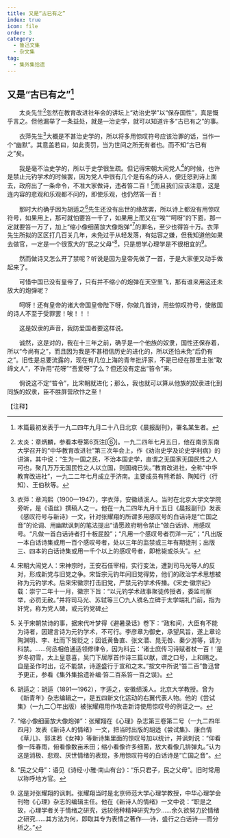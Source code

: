 ```yaml
---
title: 又是“古已有之”
index: true
icon: file
order: 3
category:
  - 鲁迅文集
  - 杂文集
tag:  
  - 集外集拾遗
---
```


## 又是“古已有之”[^①]

　　太炎先生[^②]忽然在教育改进社年会的讲坛上“劝治史学”以“保存国性”，真是慨乎言之。但他漏举了一条益处，就是一治史学，就可以知道许多“古已有之”的事。

　　衣萍先生[^③]大概是不甚治史学的，所以将多用惊叹符号应该治罪的话，当作一个“幽默”。其意盖若曰，如此责罚，当为世间之所无有者也。而不知“古已有之”矣。

　　我是毫不治史学的，所以于史学很生疏。但记得宋朝大闹党人[^④]的时候，也许是禁止元钓学术的时候罢，因为党人中很有几个是有名的诗人，便迁怒到诗上面去，政府出了一条命令，不准大家做诗，违者笞二百！[^⑤]而且我们应该注意，这是连内容的悲观和乐观都不问的，即使乐观，也仍然答一百！

　　那时大约确乎因为胡适之[^⑥]先生还没有出世的缘故罢，所以诗上都没有用惊叹符号，如果用上，那可就怕要笞一千了，如果用上而又在“唉”“呵呀”的下面，那一定就要笞一万了，加上“缩小像细菌放大像炮弹”[^⑦]的罪名，至少也得笞十万。衣萍先生所拟的区区打几百关几年，未免过于从轻发落，有姑容之嫌，但我知道他如果去做官，一定是一个很宽大的“民之父母”[^⑧]，只是想学心理学是不很相宜的[^⑨]。

　　然而做诗又怎么开了禁呢？听说是因为皇帝先做了一首，于是大家便又动手做起来了。

　　可惜中国已没有皇帝了，只有并不缩小的炮弹在天空里飞，那有谁来用这还未放大的炮弹呢？

　　呵呀！还有皇帝的诸大帝国皇帝陛下呀，你做几首诗，用些惊叹符号，使敝国的诗人不至于受罪罢！唉！！！

　　这是奴隶的声音，我防爱国者要这样说。

　　诚然，这是对的，我在十三年之前，确乎是一个他族的奴隶，国性还保存着，所以“今尚有之”，而且因为我是不甚相信历史的进化的，所以还怕未免“后仍有之”。旧性是总要流露的，现在有几位上海的青年批评家，不是已经在那里主张“取缔文人”，不许用“花呀”“吾爱呀”了么？但还没有定出“笞令”来。

　　倘说这不定“笞令”，比宋朝就进化；那么，我也就可以算从他族的奴隶进化到同族的奴隶，臣不胜屏营欣忭之至！

【注释】

[^①]: 本篇最初发表于一九二四年九月二十八日北京《晨报副刊》，署名某生者。

[^②]: 太炎：章炳麟，参看本卷第6页注[⑥]。一九二四年七月五日，他在南京东南大学召开的“中华教育改进社”第三次年会上，作《劝治史学及论史学利病》的讲演，其中说：“生为一国之民，不治本国史学，直谓之无国家无国民性之人可也，聚几万万无国民性之人以立国，则国魂已失。”教育改进社，全称“中华教育改进社”，一九二二年七月成立于济南。主要成员有熊希龄、陶知行（行知）、王伯秋等。

[^③]: 衣萍：章鸿熙（1900—1947），字衣萍，安徽绩溪人。当时在北京大学文学院旁听，是《语丝》撰稿人之一。他在一九二四年九月十五日《晨报副刊》发表《感叹符号与新诗》一文，针对张耀翔的所谓多用感叹号的白话诗是“亡国之音”的论调、用幽默讽刺的笔法提出“请愿政府明令禁止”做白话诗、用感叹号。“凡做一首白话诗者打十板屁股”；“凡用一个感叹号者罚洋一元”；“凡出版一本白话诗集或用一百个感叹号者，处以三年的监禁或三年有期徒刑；出版三、四本的白话诗集或用一千个以上的感叹号者，即枪毙或杀头”。

[^④]: 宋朝大闹党人：宋神宗时，王安石任宰相，实行变法，遭到司马光等人的反对，形成新党与旧党之争。宋哲宗元钓年间旧党得势，他们的政治学术思想被称为元钓学术。后来宋徽宗打击旧党，严禁元钓学术传播。《宋史·徽宗纪》载：崇宁二年十一月，徽宗下旨：“以元钓学术政事聚徒传授者，委监司察举，必罚无赦。”并将司马光、苏轼等三〇九人镌名立碑于太学端礼门前，指为奸党，称为党人碑，或元钓党碑

[^⑤]: 关于宋朝禁诗的事，据宋代叶梦得《避暑录话》卷下：“政和间，大臣有不能为诗者，因建言诗为元钓学术，不可行。李彦章为御史，承望风旨，遂上章论陶渊明、李、杜而下皆贬之；因诋黄鲁直、张文潜、晁无咎、秦少游等，请为科禁。……何丞相伯通适领修律令，因为科云：‘诸士庶传习诗赋者杖一百！’是岁冬初雪，太上皇意喜，吴门下居厚首作诗三篇以献，谓之口号，上和赐之。自是圣作时出，讫不能禁，诗遂盛行于宣和之末。”按文中所说“笞二百”鲁迅曾予更正，参看《集外集拾遗补编·笞二百系笞一百之误》。

[^⑥]: 胡适之：胡适（1891—1962），字适之，安徽绩溪人。北京大学教授。曾为《新青年》杂志编辑之一，是五四新文化运动的右翼代表人物。他的《尝试集》（一九二〇年出版）被张耀翔用作攻击新诗使用惊叹号的例证之一。

[^⑦]: “缩小像细菌放大像炮弹”：张耀翔在《心理》杂志第三卷第二号（一九二四年四月）发表《新诗人的情绪》一文，把当时出版的胡适《尝试集》、康白情《草儿》、郭沫若《女神》等新诗集里面的惊叹号加以统计，并讽刺说：“仰看像一阵春雨，俯看像数亩禾田；缩小看像许多细菌，放大看像几排弹丸。”认为这是消极、悲观、厌世情绪的表现，多用惊叹符号的白话诗是“亡国之音”。

[^⑧]: “民之父母”：语见《诗经·小雅·南山有台》：“乐只君子，民之父母”。旧时常用以称呼地方官。

[^⑨]: 这是对张耀翔的讽刺。张耀翔当时是北京师范大学心理学教授，中华心理学会刊物《心理》杂志的编辑主任。他在《新诗人的情绪》一文中说：“职是之故，心理学者关于情绪之研究，远较他种精神研究为少……余久欲努力於情绪之研究……其方法为何，即取其专为表情之著作──诗，盛行之白话诗──而分析之。”
